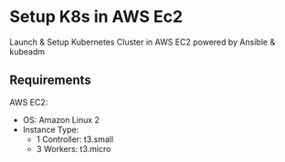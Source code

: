 # Setup K8s in AWS Ec2

Launch & Setup Kubernetes Cluster in AWS EC2 powered by Ansible & kubeadm

## Requirements

AWS EC2:

- OS: Amazon Linux 2
- Instance Type:
  - 1 Controller: t3.small
  - 3 Workers: t3.micro
